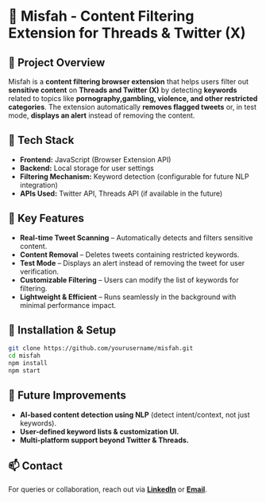 # 📌 Misfah - Content Filtering Extension for Threads & Twitter (X)

## 🚀 Project Overview
Misfah is a **content filtering browser extension** that helps users filter out **sensitive content** on **Threads and Twitter (X)** by detecting **keywords** related to topics like **pornography,gambling, violence, and other restricted categories**. The extension automatically **removes flagged tweets** or, in test mode, **displays an alert** instead of removing the content.

## 🔧 Tech Stack
- **Frontend:** JavaScript (Browser Extension API)
- **Backend:** Local storage for user settings
- **Filtering Mechanism:** Keyword detection (configurable for future NLP integration)
- **APIs Used:** Twitter API, Threads API (if available in the future)

## 🎯 Key Features
- **Real-time Tweet Scanning** – Automatically detects and filters sensitive content.
- **Content Removal** – Deletes tweets containing restricted keywords.
- **Test Mode** – Displays an alert instead of removing the tweet for user verification.
- **Customizable Filtering** – Users can modify the list of keywords for filtering.
- **Lightweight & Efficient** – Runs seamlessly in the background with minimal performance impact.

## 📄 Installation & Setup
```sh
git clone https://github.com/yourusername/misfah.git
cd misfah
npm install
npm start
```

## 🎯 Future Improvements
- **AI-based content detection using NLP** (detect intent/context, not just keywords).
- **User-defined keyword lists & customization UI.**
- **Multi-platform support beyond Twitter & Threads.**

## 📫 Contact
For queries or collaboration, reach out via **[LinkedIn](https://www.linkedin.com/in/nawaf-alageel-794462312/)** or **[Email](mailto:NawafSoftwareEng@gmail.com)**.
